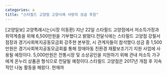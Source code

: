 ```yaml
---
categories: a
title: "스타필드 고양점 고양시에 사랑의 성금 후원"
---
```

[고양일보] 고양특례시는(시장 이동환) 지난 22일 스타필드 고양점에서 저소득가정과 취약계층을 위해 6,500만원을 기부했다고 밝혔다.전달식에는 스타필드 고양점 강필서 점장과 경기사회복지공동모금회 강주현 본부장, 시 관계자들이 참석했다.성금 중 1,500만원은 경기사회복지공동모금회를 통해 장애아동 친환경 재활보조기기 지원 사업에 사용될 예정이다. 5,000만원은 전통시장 및 소상공인을 지원하기 위해 관내 저소득 가구에게 온누리 상품권 형식으로 전달될 예정이다.스타필드 고양점은 2017년 개점 후 지속적인 나눔 활동을 해왔다. 현재까